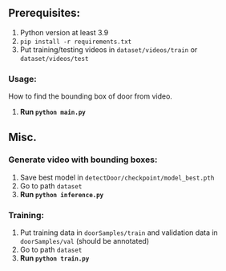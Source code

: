 ## Prerequisites:
1. Python version at least 3.9
2. `pip install -r requirements.txt`
3. Put training/testing videos in `dataset/videos/train` or `dataset/videos/test`


### Usage: 
How to find the bounding box of door from video.
1. **Run `python main.py`**

## Misc.
### Generate video with bounding boxes:
1. Save best model in `detectDoor/checkpoint/model_best.pth`
2. Go to path `dataset`
3. **Run `python inference.py`**
### Training: 
1. Put training data in `doorSamples/train` and validation data in `doorSamples/val` (should be annotated)
2. Go to path `dataset`
3. **Run `python train.py`**